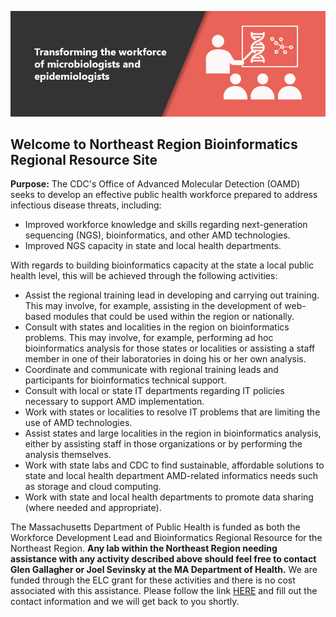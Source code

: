 ![](/assets/img/slider-transform.jpg)

## Welcome to Northeast Region Bioinformatics Regional Resource Site

**Purpose:** The CDC's Office of Advanced Molecular Detection (OAMD) seeks to develop an effective public health workforce prepared to address infectious disease threats, including:

- Improved workforce knowledge and skills regarding next-generation sequencing (NGS),
bioinformatics, and other AMD technologies.
- Improved NGS capacity in state and local health departments.

With regards to building bioinformatics capacity at the state a local public health level, this will be achieved through the following activities:
- Assist the regional training lead in developing and carrying out training. This may involve, for example, assisting in the development of web-based modules that could be used within the region or nationally.
- Consult with states and localities in the region on bioinformatics problems. This may involve, for example, performing ad hoc bioinformatics analysis for those states or localities or assisting a staff member in one of their laboratories in doing his or her own analysis.
- Coordinate and communicate with regional training leads and participants for
bioinformatics technical support.
- Consult with local or state IT departments regarding IT policies necessary to support AMD implementation.
- Work with states or localities to resolve IT problems that are limiting the use of AMD technologies.
- Assist states and large localities in the region in bioinformatics analysis, either by assisting staff in those organizations or by performing the analysis themselves.
- Work with state labs and CDC to find sustainable, affordable solutions to state and local health department AMD-related informatics needs such as storage and cloud computing.
- Work with state and local health departments to promote data sharing (where needed and appropriate).

The Massachusetts Department of Public Health is funded as both the Workforce Development Lead and Bioinformatics Regional Resource for the Northeast Region.  **Any lab within the Northeast Region needing assistance with any activity described above should feel free to contact Glen Gallagher or Joel Sevinsky at the MA Department of Health.**  We are funded through the ELC grant for these activities and there is no cost associated with this assistance.  Please follow the link [HERE](https://docs.google.com/forms/d/e/1FAIpQLSeQUN25WycdJCas0PtG1uYDGJPRgIAQL_6yjuGz9m-xnpU50w/viewform?usp=sf_link) and fill out the contact information and we will get back to you shortly.

